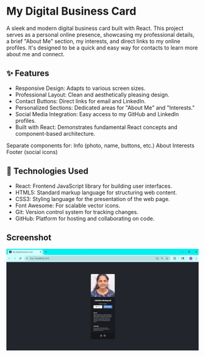 # My Digital Business Card

A sleek and modern digital business card built with React. This project serves as a personal online presence, showcasing my professional details, a brief "About Me" section, my interests, and direct links to my online profiles. It's designed to be a quick and easy way for contacts to learn more about me and connect.

## ✨ Features

- Responsive Design: Adapts to various screen sizes.
- Professional Layout: Clean and aesthetically pleasing design.
- Contact Buttons: Direct links for email and LinkedIn.
- Personalized Sections: Dedicated areas for "About Me" and "Interests."
- Social Media Integration: Easy access to my GitHub and LinkedIn profiles.
- Built with React: Demonstrates fundamental React concepts and component-based architecture.

Separate components for:
Info (photo, name, buttons, etc.)
About
Interests
Footer (social icons)

## 🚀 Technologies Used

- React: Frontend JavaScript library for building user interfaces.
- HTML5: Standard markup language for structuring web content.
- CSS3: Styling language for the presentation of the web page.
- Font Awesome: For scalable vector icons.
- Git: Version control system for tracking changes.
- GitHub: Platform for hosting and collaborating on code.

## Screenshot

![Alt text for your screenshot](https://raw.githubusercontent.com/LikhithaBodepudi/my-digital-business-card/main/assets/digital-card-screenshot.png)
